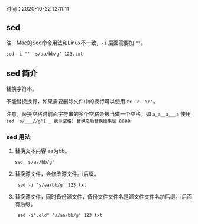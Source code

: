 时间：2020-10-22 12:11:11

## sed

注：Mac的Sed命令用法和Linux不一致，`-i` 后面需要加 `""`。

```shell
sed -i '' 's/aa/bb/g' 123.txt
```

## sed 简介 
 
替换字符串。

不能替换换行，如果需要删除文件中的换行可以使用  `tr -d '\n'`。

注意，替换空格时前面字符串的多个空格会被当做一个空格。如 `a_a__a___a` 使用 `sed 's/___//g'( _ 表示空格) 替换之后替换结果是 `aaaa`

### sed 用法

1. 替换文本内容 aa为bb。

    ```shell
    sed 's/aa/bb/g'
    ```

2. 替换源文件，会修改源文件。i后缀。

    ```shell
     sed -i 's/aa/bb/g' 123.txt
    ```

2. 替换源文件，同时备份源文件，备份文件文件名是源文件文件名加后缀。i后面有后缀。

    ```shell
     sed -i".old" 's/aa/bb/g' 123.txt
    ```
